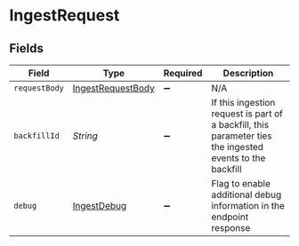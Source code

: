 # IngestRequest


## Fields

| Field                                                                                                    | Type                                                                                                     | Required                                                                                                 | Description                                                                                              |
| -------------------------------------------------------------------------------------------------------- | -------------------------------------------------------------------------------------------------------- | -------------------------------------------------------------------------------------------------------- | -------------------------------------------------------------------------------------------------------- |
| `requestBody`                                                                                            | [IngestRequestBody](../../models/operations/IngestRequestBody.md)                                        | :heavy_minus_sign:                                                                                       | N/A                                                                                                      |
| `backfillId`                                                                                             | *String*                                                                                                 | :heavy_minus_sign:                                                                                       | If this ingestion request is part of a backfill, this parameter ties the ingested events to the backfill |
| `debug`                                                                                                  | [IngestDebug](../../models/operations/IngestDebug.md)                                                    | :heavy_minus_sign:                                                                                       | Flag to enable additional debug information in the endpoint response                                     |